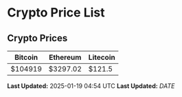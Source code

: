 # Crypto Price List

## Crypto Prices
| Bitcoin | Ethereum | Litecoin |
| ------- | -------- | -------- |
| $104919 | $3297.02 | $121.5 |
**Last Updated:** 2025-01-19 04:54 UTC
**Last Updated:** $DATE$
